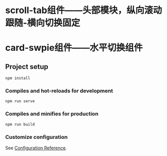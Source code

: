 # scroll-tab组件——头部模块，纵向滚动跟随-横向切换固定
# card-swpie组件——水平切换组件

## Project setup
```
npm install
```

### Compiles and hot-reloads for development
```
npm run serve
```

### Compiles and minifies for production
```
npm run build
```

### Customize configuration
See [Configuration Reference](https://cli.vuejs.org/config/).
